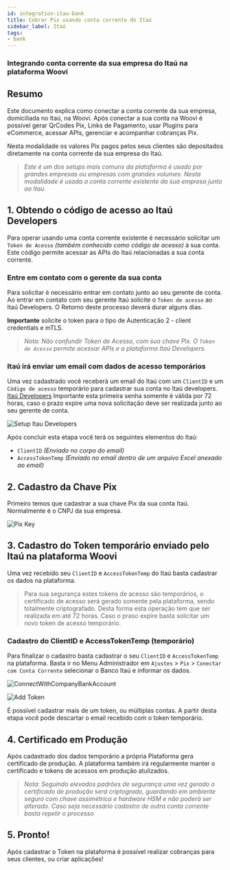 ```yaml
---
id: integration-itau-bank
title: Cobrar Pix usando conta corrente do Itaú
sidebar_label: Itaú
tags:
- bank
---
```


### Integrando conta corrente da sua empresa do Itaú na plataforma Woovi

## Resumo

Este documento explica como conectar a conta corrente da sua empresa, domiciliada no Itaú, na Woovi. Após conectar a sua conta na Woovi é possível gerar QrCodes Pix, Links de Pagamento, usar Plugins para eCommerce, acessar APIs, gerenciar e acompanhar cobranças Pix.

Nesta modalidade os valores Pix pagos pelos seus clientes são depositados diretamente na conta corrente da sua empresa do Itaú.

> *Este é um dos setups mais comuns da plataforma é usado por grandes empresas ou empresas com grandes volumes.* 
*Nesta modalidade é usada a conta corrente existente da sua empresa junto ao Itaú.*

## 1. Obtendo o código de acesso ao Itaú Developers

Para operar usando uma conta corrente existente é necessário solicitar um `Token de Acesso` *(também conhecido como código de acesso)* à sua conta. Este código permite acessar as APIs do Itaú relacionadas a sua conta corrente.

### Entre em contato com o gerente da sua conta

Para solicitar é necessário entrar em contato junto ao seu gerente de conta. Ao entrar em contato com seu gerente Itaú solicite o `Token de acesso` ao Itaú Developers. O Retorno deste processo deverá durar alguns dias.

**Importante** solicite o token para o tipo de Autenticação 2 - client credentials e mTLS.

> *Nota: Não confundir Token de Acesso, com sua chave Pix. O `Token de Acesso` permite acessar APIs e a plataforma Itaú Developers*.

### Itaú irá enviar um email com dados de acesso temporários

Uma vez cadastrado você receberá um email do Itaú com um `ClientID` e um `Código de acesso` temporário para cadastrar sua conta no Itaú developers. [Itaú Developers](https://developer.itau.com.br/) Importante esta primeira senha somente é válida por 72 horas, caso o prazo expire uma nova solicitação deve ser realizada junto ao seu gerente de conta.

![Setup Itau Developers](/img/integrations/itau-developers-setup.png)


Após concluir esta etapa você terá os seguintes elementos do Itaú:

- `ClientID` *(Enviado no corpo do email)*
- `AccessTokenTemp` *(Enviado no email dentro de um arquivo Excel anexado ao email)*

## 2. Cadastro da Chave Pix

Primeiro temos que cadastrar a sua chave Pix da sua conta Itaú. Normalmente é o CNPJ da sua empresa.

![Pix Key](/img/integrations/pix-key.png)

## 3. Cadastro do Token temporário enviado pelo Itaú na plataforma Woovi

Uma vez recebido seu `ClientID` e `AccessTokenTemp` do Itaú basta cadastrar os dados na plataforma. 

> Para sua segurança estes tokens de acesso são temporários, o certificado de acesso será gerado somente pela plataforma, sendo totalmente criptografado. Desta forma esta operação tem que ser realizada em até 72 horas. Caso o praso expire basta solicitar um novo token de acesso temporário.

### Cadastro do ClientID e AccessTokenTemp (temporário)

Para finalizar o cadastro basta cadastrar o seu `ClientID` e `AccessTokenTemp` na plataforma. Basta ir no Menu Administrador em `Ajustes` > `Pix` > `Conectar com Conta Corrente` selecionar o Banco Itaú e informar os dados.

![ConnectWithCompanyBankAccount](/img/integrations/new-bank-account.png)

![Add Token](/img/integrations/itau-bank-setup.png)

É possível cadastrar mais de um token, ou múltiplas contas. A partir desta etapa você pode descartar o email recebido com o token temporário.


## 4. Certificado em Produção

Após cadastrado dos dados temporário a própria Plataforma gera certificado de produção. A plataforma também irá regularmente manter o certificado e tokens de acessos em produção atulizados.

> *Nota: Seguindo elevados padrões de segurança uma vez gerado o certificado de produção será criptogrado, guardando em ambiente seguro com chave assimétrica e hardware HSM e não poderá ser alterado. Caso seja necessário cadastro de outra conta corrente basta repetir o processo*

## 5. Pronto!

Após cadastrar o Token na plataforma é possível realizar cobranças para seus clientes, ou criar aplicações!

